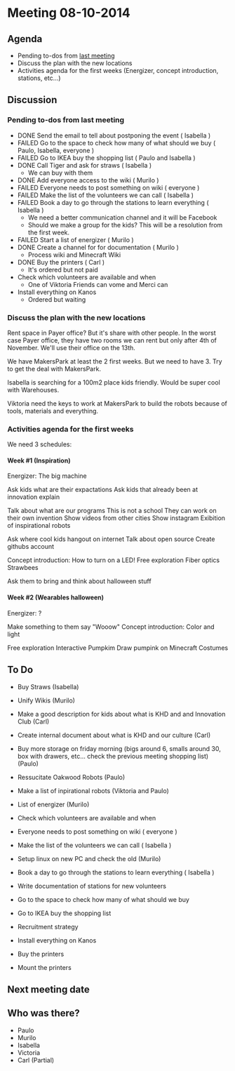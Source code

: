 # Meeting 08-10-2014

## Agenda
* Pending to-dos from [last meeting](http://kidshackday.github.io/wiki/#!meetings/29-09-2014.md)
* Discuss the plan with the new locations
* Activities agenda for the first weeks (Energizer, concept introduction, stations, etc...)

## Discussion

### Pending to-dos from last meeting

* DONE Send the email to tell about postponing the event ( Isabella )
* FAILED Go to the space to check how many of what should we buy ( Paulo, Isabella, everyone )
* FAILED Go to IKEA buy the shopping list ( Paulo and Isabella )
* DONE Call Tiger and ask for straws ( Isabella )
	* We can buy with them 
* DONE Add everyone access to the wiki ( Murilo )
* FAILED Everyone needs to post something on wiki ( everyone )
* FAILED Make the list of the volunteers we can call ( Isabella )
* FAILED Book a day to go through the stations to learn everything ( Isabella )
	* We need a better communication channel and it will be Facebook
	* Should we make a group for the kids? This will be a resolution from the first week.
* FAILED Start a list of energizer ( Murilo )
* DONE Create a channel for for documentation ( Murilo )
	* Process wiki and Minecraft Wiki
* DONE Buy the printers ( Carl )
	* It's ordered but not paid
* Check which volunteers are available and when 
	* One of Viktoria Friends can vome and Merci can
* Install everything on Kanos
	* Ordered but waiting

### Discuss the plan with the new locations

Rent space in Payer office? But it's share with other people.
In the worst case Payer office, they have two rooms we can rent but only after 4th of November.
We'll use their office on the 13th.

We have MakersPark at least the 2 first weeks. But we need to have 3.
Try to get the deal with MakersPark.

Isabella is searching for a 100m2 place kids friendly.
Would be super cool with Warehouses.

Viktoria need the keys to work at MakersPark to build the robots because of tools, materials and everything.

### Activities agenda for the first weeks

We need 3 schedules:

#### Week #1 (Inspiration)
Energizer: The big machine

Ask kids what are their expactations
Ask kids that already been at innovation explain

Talk about what are our programs
	This is not a school
	They can work on their own invention
	Show videos from other cities
	Show instagram
	Exibition of inspirational robots

Ask where cool kids hangout on internet
Talk about open source
Create githubs account

Concept introduction: How to turn on a LED!
Free exploration
Fiber optics
Strawbees

Ask them to bring and think about halloween stuff

#### Week #2 (Wearables halloween)
Energizer: ?

Make something to them say "Wooow"
Concept introduction: Color and light

Free exploration
Interactive Pumpkim
Draw pumpink on Minecraft
Costumes


## To Do

* Buy Straws (Isabella)
* Unify Wikis (Murilo)
* Make a good description for kids about what is KHD and and Innovation Club (Carl)
* Create internal document about what is KHD and our culture (Carl)
* Buy more storage on friday morning (bigs around 6, smalls around 30, box with drawers, etc... check the previous meeting shopping list) (Paulo)
* Ressucitate Oakwood Robots (Paulo)
* Make a list of inpirational robots (Viktoria and Paulo)
* List of energizer (Murilo)
* Check which volunteers are available and when 
* Everyone needs to post something on wiki ( everyone )
* Make the list of the volunteers we can call ( Isabella )
* Setup linux on new PC and check the old (Murilo)
* Book a day to go through the stations to learn everything ( Isabella )

* Write documentation of stations for new volunteers
* Go to the space to check how many of what should we buy
* Go to IKEA buy the shopping list
* Recruitment strategy
* Install everything on Kanos
* Buy the printers
* Mount the printers

## Next meeting date


## Who was there?
* Paulo
* Murilo
* Isabella
* Victoria
* Carl (Partial)

